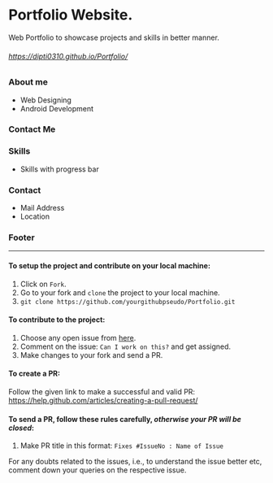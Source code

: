 # Portfolio Website.
Web Portfolio to showcase projects and skills in better manner. 

###### https://dipti0310.github.io/Portfolio/



### About me
* Web Designing 
* Android Development

### Contact Me 
### Skills
* Skills with progress bar
### Contact
* Mail Address
* Location

### Footer
------------------------------------------------------------------

#### To setup the project and contribute on your local machine:

1. Click on `Fork`.
2. Go to your fork and `clone` the project to your local machine.
3. `git clone https://github.com/yourgithubpseudo/Portfolio.git`

#### To contribute to the project:

1. Choose any open issue from [here](https://github.com/dipti0310/Portfolio/issues). 
2. Comment on the issue: `Can I work on this?` and get assigned.
3. Make changes to your fork and send a PR.

#### To create a PR:

Follow the given link to make a successful and valid PR: https://help.github.com/articles/creating-a-pull-request/

#### To send a PR, follow these rules carefully,   *otherwise your PR will be closed*:

1. Make PR title in this format: `Fixes #IssueNo : Name of Issue`

For any doubts related to the issues, i.e., to understand the issue better etc, comment down your queries on the respective issue.